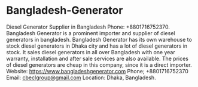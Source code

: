 # Bangladesh-Generator
Diesel Generator Supplier in Bangladesh Phone: +8801716752370.
Bangladesh Generator is a prominent importer and supplier of diesel generators in bangladesh. Bangladesh Generator has its own warehouse to stock diesel generators in Dhaka city and has a lot of diesel generators in stock. It sales diesel generators in all over Bangladesh with one year warranty, installation and after sale services are also available. The prices of diesel generators are cheap in this company, since it is a direct importer.
Website: https://www.bangladeshgenerator.com
Phone; +8801716752370
Email: cbeclgroup@gmail.com
Location: Dhaka, Bangladesh.
